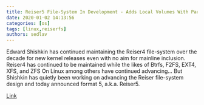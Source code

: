 ```yaml
---
title: Reiser5 File-System In Development - Adds Local Volumes With Parallel Scaling Out - Phoronix
date: 2020-01-02 14:13:56
categories: [os]
tags: [linux,reiserfs]
authors: sedlav
---
```


Edward Shishkin has continued maintaining the Reiser4 file-system over the decade for new kernel releases even with no aim for mainline inclusion. Reiser4 has continued to be maintained while the likes of Btrfs, F2FS, EXT4, XFS, and ZFS On Linux among others have continued advancing... But Shishkin has quietly been working on advancing the Reiser file-system design and today announced format 5, a.k.a. Reiser5.

[Link](https://www.phoronix.com/scan.php?page=news_item&px=Reiser5-Development)
